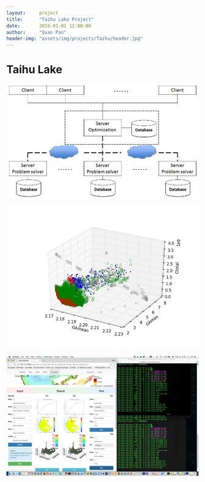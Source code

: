 ```yaml
---
layout:     project
title:      "Taihu Lake Project"
date:       2016-01-01 12:00:00
author:     "Quan Pan"
header-img: "assets/img/projects/Taihu/header.jpg"
---
```


# [](#header-1)Taihu Lake

![](/assets/img/projects/Taihu/architecture.jpg)

![](/assets/img/projects/Taihu/optimization.jpg)

![](/assets/img/projects/Taihu/DSS.jpg)
